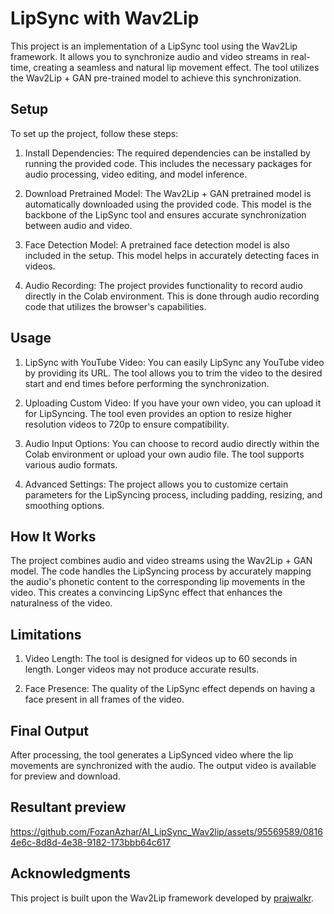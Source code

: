 # LipSync with Wav2Lip

This project is an implementation of a LipSync tool using the Wav2Lip framework. It allows you to synchronize audio and video streams in real-time, creating a seamless and natural lip movement effect. The tool utilizes the Wav2Lip + GAN pre-trained model to achieve this synchronization.

## Setup

To set up the project, follow these steps:

1. Install Dependencies: The required dependencies can be installed by running the provided code. This includes the necessary packages for audio processing, video editing, and model inference.

2. Download Pretrained Model: The Wav2Lip + GAN pretrained model is automatically downloaded using the provided code. This model is the backbone of the LipSync tool and ensures accurate synchronization between audio and video.

3. Face Detection Model: A pretrained face detection model is also included in the setup. This model helps in accurately detecting faces in videos.

4. Audio Recording: The project provides functionality to record audio directly in the Colab environment. This is done through audio recording code that utilizes the browser's capabilities.

## Usage

1. LipSync with YouTube Video: You can easily LipSync any YouTube video by providing its URL. The tool allows you to trim the video to the desired start and end times before performing the synchronization.

2. Uploading Custom Video: If you have your own video, you can upload it for LipSyncing. The tool even provides an option to resize higher resolution videos to 720p to ensure compatibility.

3. Audio Input Options: You can choose to record audio directly within the Colab environment or upload your own audio file. The tool supports various audio formats.

4. Advanced Settings: The project allows you to customize certain parameters for the LipSyncing process, including padding, resizing, and smoothing options.

## How It Works

The project combines audio and video streams using the Wav2Lip + GAN model. The code handles the LipSyncing process by accurately mapping the audio's phonetic content to the corresponding lip movements in the video. This creates a convincing LipSync effect that enhances the naturalness of the video.

## Limitations

1. Video Length: The tool is designed for videos up to 60 seconds in length. Longer videos may not produce accurate results.

2. Face Presence: The quality of the LipSync effect depends on having a face present in all frames of the video.

## Final Output

After processing, the tool generates a LipSynced video where the lip movements are synchronized with the audio. The output video is available for preview and download.

## Resultant preview 



https://github.com/FozanAzhar/AI_LipSync_Wav2lip/assets/95569589/08164e6c-8d8d-4e38-9182-173bbb64c617

## Acknowledgments
This project is built upon the Wav2Lip framework developed by [prajwalkr](https://github.com/Rudrabha/Wav2Lip).
